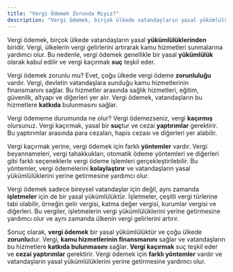 ```yaml
---
title: "Vergi Ödemek Zorunda Mıyız?"
description: "Vergi ödemek, birçok ülkede vatandaşların yasal yükümlülüklerinden biridir. Vergi, ülkelerin vergi gelirlerini artırarak kamu hizmetleri sunmalarına yardımcı olur"
---
```


Vergi ödemek, birçok ülkede vatandaşların yasal **yükümlülüklerinden** biridir. Vergi, ülkelerin vergi gelirlerini artırarak kamu hizmetleri sunmalarına yardımcı olur. Bu nedenle, vergi ödemek genellikle bir yasal **yükümlülük** olarak kabul edilir ve vergi kaçırmak **suç** teşkil eder.

Vergi ödemek zorunlu mu? Evet, çoğu ülkede vergi ödeme **zorunluluğu** vardır. Vergi, devletin vatandaşlara sunduğu kamu hizmetlerinin finansmanını sağlar. Bu hizmetler arasında sağlık hizmetleri, eğitim, güvenlik, altyapı ve diğerleri yer alır. Vergi ödemek, vatandaşların bu hizmetlere **katkıda** bulunmasını sağlar.

Vergi ödememe durumunda ne olur? Vergi ödemezseniz, vergi **kaçırmış** olursunuz. Vergi kaçırmak, yasal bir **suç**tur ve cezai **yaptırımlar** gerektirir. Bu yaptırımlar arasında para cezaları, hapis cezası ve diğerleri yer alabilir.

Vergi kaçırmak yerine, vergi ödemek için farklı **yöntemler** vardır. Vergi beyannameleri, vergi tahakkukları, otomatik ödeme yöntemleri ve diğerleri gibi farklı seçeneklerle vergi ödeme işlemleri gerçekleştirilebilir. Bu yöntemler, vergi ödemelerini **kolaylaştırır** ve vatandaşların yasal yükümlülüklerini yerine getirmesine yardımcı olur.

Vergi ödemek sadece bireysel vatandaşlar için değil, aynı zamanda **işletmeler** için de bir yasal yükümlülüktür. İşletmeler, çeşitli vergi türlerine tabi olabilir, örneğin gelir vergisi, katma değer vergisi, kurumlar vergisi ve diğerleri. Bu vergiler, işletmelerin vergi yükümlülüklerini yerine getirmesine yardımcı olur ve aynı zamanda ülkenin vergi gelirlerini artırır.

Sonuç olarak, **vergi ödemek** bir yasal yükümlülüktür ve çoğu ülkede **zorunlu**dur. Vergi, **kamu hizmetlerinin finansmanını** sağlar ve vatandaşların bu hizmetlere **katkıda bulunmasını** sağlar. **Vergi kaçırmak** suç teşkil eder ve **cezai yaptırımlar** gerektirir. Vergi ödemek için **farklı yöntemler** vardır ve vatandaşların yasal yükümlülüklerini yerine getirmesine yardımcı olur.
